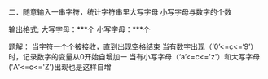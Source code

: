 二．随意输入一串字符，统计字符串里大写字母 小写字母与数字的个数

输出格式;
 大写字母：***个
 小写字母：***个
 
 题解：
 当字符一个个被接收，直到出现空格结束
 当有数字出现（‘0’<=c<=‘9’）时，记录数字的变量从0开始自增加一
当有小写字母（‘a’<=c<='z'）和大写字母('A'<=c<='Z')出现也是这样自增
